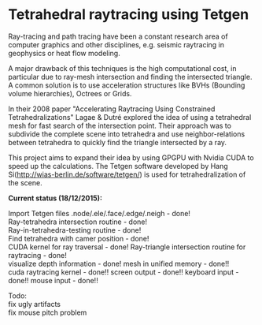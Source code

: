 Tetrahedral raytracing using Tetgen
===================================

Ray-tracing and path tracing have been a constant research area of computer graphics and
other disciplines, e.g. seismic raytracing in geophysics or heat flow modeling.

A major drawback of this techniques is the high computational cost, in particular
due to ray-mesh intersection and finding the intersected triangle. A common solution is to use
acceleration structures like BVHs (Bounding volume hierarchies), Octrees or Grids.

In their 2008 paper "Accelerating Raytracing Using Constrained Tetrahedralizations" Lagae & Dutré
explored the idea of using a tetrahedral mesh for fast search of the intersection point. Their approach
was to subdivide the complete scene into tetrahedra and use neighbor-relations between tetrahedra
to quickly find the triangle intersected by a ray.

This project aims to expand their idea by using GPGPU with Nvidia CUDA to speed up the calculations.
The Tetgen software developed by Hang Si(http://wias-berlin.de/software/tetgen/) is used for tetrahedralization
of the scene.

**Current status (18/12/2015):**

Import Tetgen files .node/.ele/.face/.edge/.neigh  - done!  
Ray-tetrahedra intersection routine - done!  
Ray-in-tetrahedra-testing routine - done!  
Find tetrahedra with camer position - done!  
CUDA kernel for ray traversal - done!
Ray-triangle intersection routine for raytracing - done!  
visualize depth information - done! 
mesh in unified memory - done!!  
cuda raytracing kernel - done!!
screen output - done!!
keyboard input - done!!
mouse input - done!!  
  
Todo:  
fix ugly artifacts  
fix mouse pitch problem  


 




